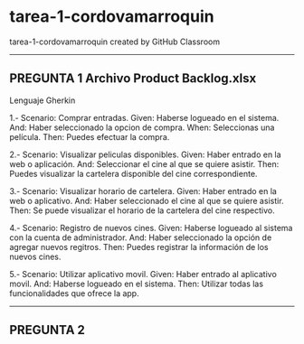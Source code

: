 # tarea-1-cordovamarroquin
tarea-1-cordovamarroquin created by GitHub Classroom

-----------------------------------------------------------------------------------------------------------------------------------
PREGUNTA 1          Archivo Product Backlog.xlsx
-----------------------------------------------------------------------------------------------------------------------------------
Lenguaje Gherkin

1.-
Scenario: Comprar entradas.
Given: Haberse logueado en el sistema.
And: Haber seleccionado la opcion de compra.
When: Seleccionas una película.
Then: Puedes efectuar la compra.

2.-
Scenario: Visualizar peliculas disponibles.
Given: Haber entrado en la web o aplicación.
And: Seleccionar el cine al que se quiere asistir.
Then: Puedes visualizar la cartelera disponible del cine correspondiente.

3.-
Scenario: Visualizar horario de cartelera.
Given: Haber entrado en la web o aplicativo.
And: Haber seleccionado el cine al que se quiere asistir.
Then: Se puede visualizar el horario de la cartelera del cine respectivo.

4.-
Scenario: Registro de nuevos cines.
Given: Haberse logueado al sistema con la cuenta de administrador.
And: Haber seleccionado la opción de agregar nuevos regitros.
Then: Puedes registrar la información de los nuevos cines.

5.-
Scenario: Utilizar aplicativo movil.
Given: Haber entrado al aplicativo movil.
And: Haberse logueado en el sistema.
Then: Utilizar todas las funcionalidades que ofrece la app.

-----------------------------------------------------------------------------------------------------------------------------------
PREGUNTA 2
-----------------------------------------------------------------------------------------------------------------------------------







